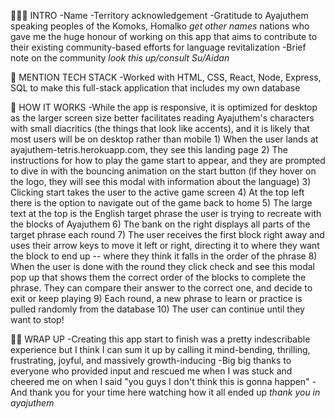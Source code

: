 🙋🏽‍♀️ INTRO
    -Name
    -Territory acknowledgement
    -Gratitude to Ayajuthem speaking peoples of the Komoks, Homalko *get other names* nations who gave me the huge honour of working on this app that aims to contribute to their existing community-based efforts for language revitalization
    -Brief note on the community *look this up/consult Su/Aidan*
    

💾 MENTION TECH STACK
    -Worked with HTML, CSS, React, Node, Express, SQL to make this full-stack application that includes my own database


👾 HOW IT WORKS
    -While the app is responsive, it is optimized for desktop as the larger screen size better facilitates reading Ayajuthem's characters with small diacritics (the things that look like accents), and it is likely that most users will be on desktop rather than mobile
    1) When the user lands at ayajuthem-tetris.herokuapp.com, they see this landing page
    2) The instructions for how to play the game start to appear, and they are prompted to dive in with the bouncing animation on the start button (if they hover on the logo, they will see this modal with information about the language)
    3) Clicking start takes the user to the active game screen
    4) At the top left there is the option to navigate out of the game back to home
    5) The large text at the top is the English target phrase the user is trying to recreate with the blocks of Ayajuthem
    6) The bank on the right displays all parts of the target phrase each round
    7) The user receives the first block right away and uses their arrow keys to move it left or right, directing it to where they want the block to end up -- where they think it falls in the order of the phrase
    8) When the user is done with the round they click check and see this modal pop up that shows them the correct order of the blocks to complete the phrase. They can compare their answer to the correct one, and decide to exit or keep playing
    9) Each round, a new phrase to learn or practice is pulled randomly from the database
    10) The user can continue until they want to stop!

🙏🏽 WRAP UP
    -Creating this app start to finish was a pretty indescribable experience but I think I can sum it up by calling it mind-bending, thrilling, frustrating, joyful, and massively growth-inducing
    -Big big thanks to everyone who provided input and rescued me when I was stuck and cheered me on when I said "you guys I don't think this is gonna happen"
    -And thank you for your time here watching how it all ended up *thank you in ayajuthem*